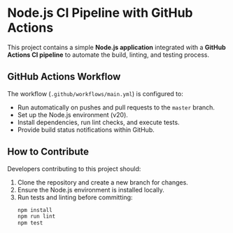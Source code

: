 # Node.js CI Pipeline with GitHub Actions

This project contains a simple **Node.js application** integrated with a **GitHub Actions CI pipeline** to automate the build, linting, and testing process.


## GitHub Actions Workflow

The workflow (`.github/workflows/main.yml`) is configured to:
- Run automatically on pushes and pull requests to the `master` branch.
- Set up the Node.js environment (v20).
- Install dependencies, run lint checks, and execute tests.
- Provide build status notifications within GitHub.

## How to Contribute

Developers contributing to this project should:
1. Clone the repository and create a new branch for changes.
2. Ensure the Node.js environment is installed locally.
3. Run tests and linting before committing:
   ```bash
   npm install
   npm run lint
   npm test
